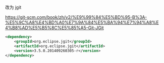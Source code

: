 改为 jgit

https://git-scm.com/book/zh/v2/%E9%99%84%E5%BD%95-B%3A-%E5%9C%A8%E4%BD%A0%E7%9A%84%E5%BA%94%E7%94%A8%E4%B8%AD%E5%B5%8C%E5%85%A5-Git-JGit

```xml
<dependency>
    <groupId>org.eclipse.jgit</groupId>
    <artifactId>org.eclipse.jgit</artifactId>
    <version>3.5.0.201409260305-r</version>
</dependency>
```

